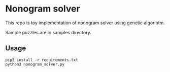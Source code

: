 # Nonogram solver
This repo is toy implementation of nonogram solver using genetic algorihtm.

Sample puzzles are in samples directory.

## Usage

```plaintext
pip3 install -r requirements.txt
python3 nonogram_solver.py
```
